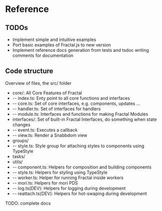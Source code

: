 # Reference

## TODOs

- Implement simple and intuitive examples
- Port basic examples of Fractal.js to new version
- Implement reference docs generation from tests and tsdoc writing comments for documentation

## Code structure

Overview of files, the src/ folder

- core/: All Core Features of Fractal
- -- index.ts: Enty point to all core functions and interfaces
- -- core.ts: Set of core interfaces, e.g. components, updates ...
- -- handler.ts: Set of interfaces for handlers
- -- module.ts: Interfaces and functions for making Fractal Modules
- interfaces/: Set of built-in Fractal Interfaces, do something when state changes
- -- event.ts: Executes a callback
- -- view.ts: Render a Snabbdom view
- groups/
- -- style.ts: Style group for attaching styles to components using TypeStyle
- tasks/
- utils/
- -- component.ts: Helpers for composition and building components
- -- style.ts: Helpers for styling using TypeStyle
- -- worker.ts: Helper for running Fractal inside workers
- -- mori.ts: Helpers for mori PDS
- -- log.ts(DEV): Helpers for logging during development
- -- reattach.ts(DEV): Helpers for hot-swaping during development

TODO: complete docs

